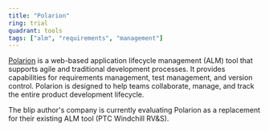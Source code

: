 ```yaml
---
title: "Polarion"
ring: trial
quadrant: tools
tags: ["alm", "requirements", "management"]
---
```


[Polarion](https://www.polarion.com/) is a web-based application lifecycle management (ALM) tool that supports agile and traditional development processes. It provides capabilities for requirements management, test management, and version control. Polarion is designed to help teams collaborate, manage, and track the entire product development lifecycle.

The blip author's company is currently evaluating Polarion as a replacement for their existing ALM tool (PTC Windchill RV&S).

